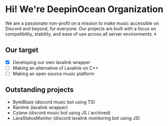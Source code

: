 # Hi! We're DeepinOcean Organization

We are a passionate non-profit on a mission to make music accessible on Discord and beyond, for everyone. Our projects are built with a focus on compatibility, stability, and ease of use across all server environments. 🌀

## Our target

- [x] Developing our own lavalink wrapper
- [ ] Making an alternative of Lavalink on C++
- [ ] Making an open source music platform

## Outstanding projects

- ByteBlaze (discord music bot using TS)
- Rainlink (lavalink wrapper)
- Cylane (discord music bot using JS / archived)
- LavaStatusMonitor (discord lavalink monitoring bot using JS)
